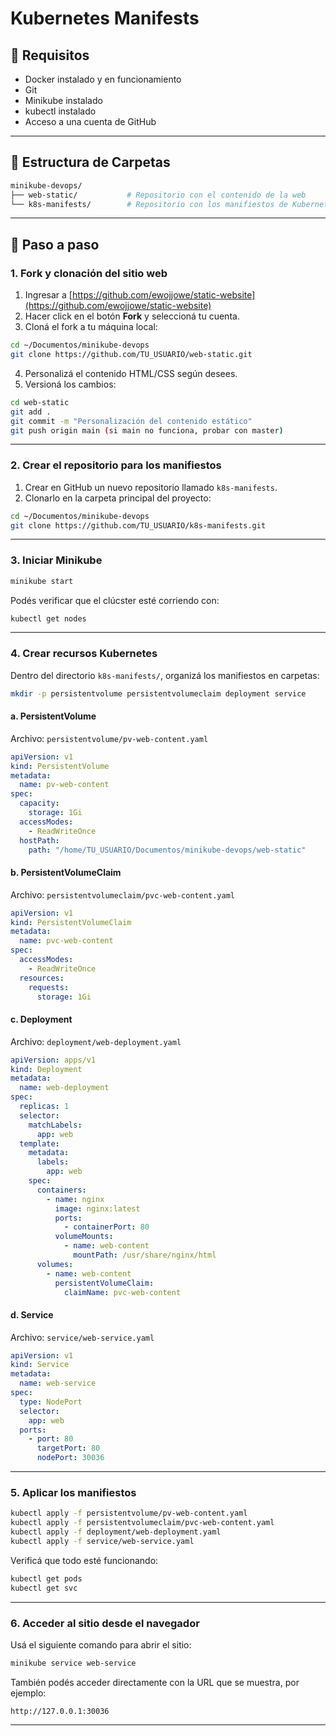 # Kubernetes Manifests



## 🧱 Requisitos

- Docker instalado y en funcionamiento
- Git
- Minikube instalado
- kubectl instalado
- Acceso a una cuenta de GitHub

---

## 📁 Estructura de Carpetas

```bash
minikube-devops/
├── web-static/           # Repositorio con el contenido de la web
└── k8s-manifests/        # Repositorio con los manifiestos de Kubernetes
```

---

## 🚀 Paso a paso

### 1. Fork y clonación del sitio web

1. Ingresar a [https://github.com/ewojjowe/static-website](https://github.com/ewojjowe/static-website)
2. Hacer click en el botón **Fork** y seleccioná tu cuenta.
3. Cloná el fork a tu máquina local:

```bash
cd ~/Documentos/minikube-devops
git clone https://github.com/TU_USUARIO/web-static.git
```

4. Personalizá el contenido HTML/CSS según desees.
5. Versioná los cambios:

```bash
cd web-static
git add .
git commit -m "Personalización del contenido estático"
git push origin main (si main no funciona, probar con master)
```

---

### 2. Crear el repositorio para los manifiestos

1. Crear en GitHub un nuevo repositorio llamado `k8s-manifests`.
2. Clonarlo en la carpeta principal del proyecto:

```bash
cd ~/Documentos/minikube-devops
git clone https://github.com/TU_USUARIO/k8s-manifests.git
```

---

### 3. Iniciar Minikube

```bash
minikube start
```

Podés verificar que el clúcster esté corriendo con:

```bash
kubectl get nodes
```

---

### 4. Crear recursos Kubernetes

Dentro del directorio `k8s-manifests/`, organizá los manifiestos en carpetas:

```bash
mkdir -p persistentvolume persistentvolumeclaim deployment service
```

#### a. PersistentVolume

Archivo: `persistentvolume/pv-web-content.yaml`

```yaml
apiVersion: v1
kind: PersistentVolume
metadata:
  name: pv-web-content
spec:
  capacity:
    storage: 1Gi
  accessModes:
    - ReadWriteOnce
  hostPath:
    path: "/home/TU_USUARIO/Documentos/minikube-devops/web-static"
```

#### b. PersistentVolumeClaim

Archivo: `persistentvolumeclaim/pvc-web-content.yaml`

```yaml
apiVersion: v1
kind: PersistentVolumeClaim
metadata:
  name: pvc-web-content
spec:
  accessModes:
    - ReadWriteOnce
  resources:
    requests:
      storage: 1Gi
```

#### c. Deployment

Archivo: `deployment/web-deployment.yaml`

```yaml
apiVersion: apps/v1
kind: Deployment
metadata:
  name: web-deployment
spec:
  replicas: 1
  selector:
    matchLabels:
      app: web
  template:
    metadata:
      labels:
        app: web
    spec:
      containers:
        - name: nginx
          image: nginx:latest
          ports:
            - containerPort: 80
          volumeMounts:
            - name: web-content
              mountPath: /usr/share/nginx/html
      volumes:
        - name: web-content
          persistentVolumeClaim:
            claimName: pvc-web-content
```

#### d. Service

Archivo: `service/web-service.yaml`

```yaml
apiVersion: v1
kind: Service
metadata:
  name: web-service
spec:
  type: NodePort
  selector:
    app: web
  ports:
    - port: 80
      targetPort: 80
      nodePort: 30036
```

---

### 5. Aplicar los manifiestos

```bash
kubectl apply -f persistentvolume/pv-web-content.yaml
kubectl apply -f persistentvolumeclaim/pvc-web-content.yaml
kubectl apply -f deployment/web-deployment.yaml
kubectl apply -f service/web-service.yaml
```

Verificá que todo esté funcionando:

```bash
kubectl get pods
kubectl get svc
```

---

### 6. Acceder al sitio desde el navegador

Usá el siguiente comando para abrir el sitio:

```bash
minikube service web-service
```

También podés acceder directamente con la URL que se muestra, por ejemplo:

```
http://127.0.0.1:30036
```

---

